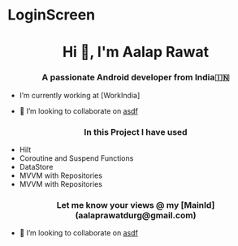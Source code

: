 # LoginScreen

<h1 align="center">Hi 👋, I'm Aalap Rawat</h1>
<h3 align="center">A passionate Android developer from India🇮🇳</h3>

- I’m currently working at [WorkIndia]

- 👯 I’m looking to collaborate on [asdf](adfs)

<h3 align="center">In this Project I have used </h3>

- Hilt
- Coroutine and Suspend Functions
- DataStore
- MVVM with Repositories
- MVVM with Repositories

<h3 align="center">Let me know your views @ my [MainId](aalaprawatdurg@gmail.com) </h3>

- 👯 I’m looking to collaborate on [asdf](adfs)

